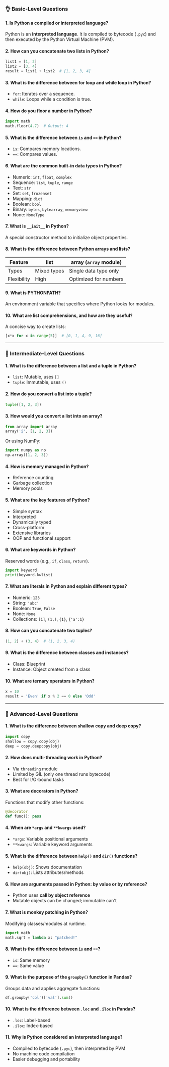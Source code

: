 ### 👌 Basic-Level Questions

#### 1. Is Python a compiled or interpreted language?

Python is an **interpreted language**. It is compiled to bytecode (`.pyc`) and then executed by the Python Virtual Machine (PVM).

#### 2. How can you concatenate two lists in Python?

```python
list1 = [1, 2]
list2 = [3, 4]
result = list1 + list2  # [1, 2, 3, 4]
```

#### 3. What is the difference between for loop and while loop in Python?

* `for`: Iterates over a sequence.
* `while`: Loops while a condition is true.

#### 4. How do you floor a number in Python?

```python
import math
math.floor(4.7)  # Output: 4
```

#### 5. What is the difference between `is` and `==` in Python?

* `is`: Compares memory locations.
* `==`: Compares values.

#### 6. What are the common built-in data types in Python?

* Numeric: `int`, `float`, `complex`
* Sequence: `list`, `tuple`, `range`
* Text: `str`
* Set: `set`, `frozenset`
* Mapping: `dict`
* Boolean: `bool`
* Binary: `bytes`, `bytearray`, `memoryview`
* None: `NoneType`

#### 7. What is `__init__` in Python?

A special constructor method to initialize object properties.

#### 8. What is the difference between Python arrays and lists?

| Feature     | list        | array (`array` module) |
| ----------- | ----------- | ---------------------- |
| Types       | Mixed types | Single data type only  |
| Flexibility | High        | Optimized for numbers  |

#### 9. What is PYTHONPATH?

An environment variable that specifies where Python looks for modules.

#### 10. What are list comprehensions, and how are they useful?

A concise way to create lists:

```python
[x*x for x in range(5)]  # [0, 1, 4, 9, 16]
```

---

### 🔀 Intermediate-Level Questions

#### 1. What is the difference between a list and a tuple in Python?

* `list`: Mutable, uses `[]`
* `tuple`: Immutable, uses `()`

#### 2. How do you convert a list into a tuple?

```python
tuple([1, 2, 3])
```

#### 3. How would you convert a list into an array?

```python
from array import array
array('i', [1, 2, 3])
```

Or using NumPy:

```python
import numpy as np
np.array([1, 2, 3])
```

#### 4. How is memory managed in Python?

* Reference counting
* Garbage collection
* Memory pools

#### 5. What are the key features of Python?

* Simple syntax
* Interpreted
* Dynamically typed
* Cross-platform
* Extensive libraries
* OOP and functional support

#### 6. What are keywords in Python?

Reserved words (e.g., `if`, `class`, `return`).

```python
import keyword
print(keyword.kwlist)
```

#### 7. What are literals in Python and explain different types?

* Numeric: `123`
* String: `'abc'`
* Boolean: `True`, `False`
* None: `None`
* Collections: `[1]`, `(1,)`, `{1}`, `{'a':1}`

#### 8. How can you concatenate two tuples?

```python
(1, 2) + (3, 4)  # (1, 2, 3, 4)
```

#### 9. What is the difference between classes and instances?

* Class: Blueprint
* Instance: Object created from a class

#### 10. What are ternary operators in Python?

```python
x = 10
result = 'Even' if x % 2 == 0 else 'Odd'
```

---

### 🧠 Advanced-Level Questions

#### 1. What is the difference between shallow copy and deep copy?

```python
import copy
shallow = copy.copy(obj)
deep = copy.deepcopy(obj)
```

#### 2. How does multi-threading work in Python?

* Via `threading` module
* Limited by GIL (only one thread runs bytecode)
* Best for I/O-bound tasks

#### 3. What are decorators in Python?

Functions that modify other functions:

```python
@decorator
def func(): pass
```

#### 4. When are `*args` and `**kwargs` used?

* `*args`: Variable positional arguments
* `**kwargs`: Variable keyword arguments

#### 5. What is the difference between `help()` and `dir()` functions?

* `help(obj)`: Shows documentation
* `dir(obj)`: Lists attributes/methods

#### 6. How are arguments passed in Python: by value or by reference?

* Python uses **call by object reference**
* Mutable objects can be changed; immutable can't

#### 7. What is monkey patching in Python?

Modifying classes/modules at runtime.

```python
import math
math.sqrt = lambda x: "patched!"
```

#### 8. What is the difference between `is` and `==`?

* `is`: Same memory
* `==`: Same value

#### 9. What is the purpose of the `groupby()` function in Pandas?

Groups data and applies aggregate functions:

```python
df.groupby('col')['val'].sum()
```

#### 10. What is the difference between `.loc` and `.iloc` in Pandas?

* `.loc`: Label-based
* `.iloc`: Index-based

#### 11. Why is Python considered an interpreted language?

* Compiled to bytecode (`.pyc`), then interpreted by PVM
* No machine code compilation
* Easier debugging and portability
